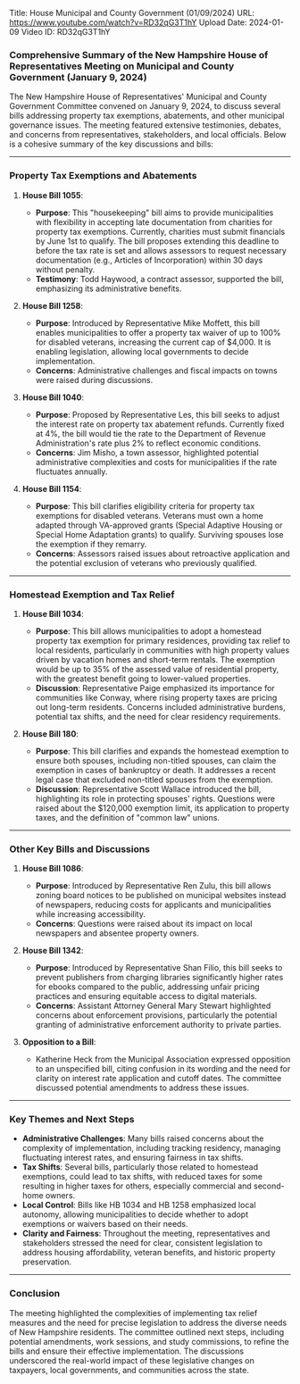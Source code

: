 Title: House Municipal and County Government (01/09/2024)
URL: https://www.youtube.com/watch?v=RD32qG3T1hY
Upload Date: 2024-01-09
Video ID: RD32qG3T1hY

### Comprehensive Summary of the New Hampshire House of Representatives Meeting on Municipal and County Government (January 9, 2024)

The New Hampshire House of Representatives' Municipal and County Government Committee convened on January 9, 2024, to discuss several bills addressing property tax exemptions, abatements, and other municipal governance issues. The meeting featured extensive testimonies, debates, and concerns from representatives, stakeholders, and local officials. Below is a cohesive summary of the key discussions and bills:

---

### **Property Tax Exemptions and Abatements**

1. **House Bill 1055**:
   - **Purpose**: This "housekeeping" bill aims to provide municipalities with flexibility in accepting late documentation from charities for property tax exemptions. Currently, charities must submit financials by June 1st to qualify. The bill proposes extending this deadline to before the tax rate is set and allows assessors to request necessary documentation (e.g., Articles of Incorporation) within 30 days without penalty.
   - **Testimony**: Todd Haywood, a contract assessor, supported the bill, emphasizing its administrative benefits.

2. **House Bill 1258**:
   - **Purpose**: Introduced by Representative Mike Moffett, this bill enables municipalities to offer a property tax waiver of up to 100% for disabled veterans, increasing the current cap of $4,000. It is enabling legislation, allowing local governments to decide implementation.
   - **Concerns**: Administrative challenges and fiscal impacts on towns were raised during discussions.

3. **House Bill 1040**:
   - **Purpose**: Proposed by Representative Les, this bill seeks to adjust the interest rate on property tax abatement refunds. Currently fixed at 4%, the bill would tie the rate to the Department of Revenue Administration's rate plus 2% to reflect economic conditions.
   - **Concerns**: Jim Misho, a town assessor, highlighted potential administrative complexities and costs for municipalities if the rate fluctuates annually.

4. **House Bill 1154**:
   - **Purpose**: This bill clarifies eligibility criteria for property tax exemptions for disabled veterans. Veterans must own a home adapted through VA-approved grants (Special Adaptive Housing or Special Home Adaptation grants) to qualify. Surviving spouses lose the exemption if they remarry.
   - **Concerns**: Assessors raised issues about retroactive application and the potential exclusion of veterans who previously qualified.

---

### **Homestead Exemption and Tax Relief**

1. **House Bill 1034**:
   - **Purpose**: This bill allows municipalities to adopt a homestead property tax exemption for primary residences, providing tax relief to local residents, particularly in communities with high property values driven by vacation homes and short-term rentals. The exemption would be up to 35% of the assessed value of residential property, with the greatest benefit going to lower-valued properties.
   - **Discussion**: Representative Paige emphasized its importance for communities like Conway, where rising property taxes are pricing out long-term residents. Concerns included administrative burdens, potential tax shifts, and the need for clear residency requirements.

2. **House Bill 180**:
   - **Purpose**: This bill clarifies and expands the homestead exemption to ensure both spouses, including non-titled spouses, can claim the exemption in cases of bankruptcy or death. It addresses a recent legal case that excluded non-titled spouses from the exemption.
   - **Discussion**: Representative Scott Wallace introduced the bill, highlighting its role in protecting spouses' rights. Questions were raised about the $120,000 exemption limit, its application to property taxes, and the definition of "common law" unions.

---

### **Other Key Bills and Discussions**

1. **House Bill 1086**:
   - **Purpose**: Introduced by Representative Ren Zulu, this bill allows zoning board notices to be published on municipal websites instead of newspapers, reducing costs for applicants and municipalities while increasing accessibility.
   - **Concerns**: Questions were raised about its impact on local newspapers and absentee property owners.

2. **House Bill 1342**:
   - **Purpose**: Introduced by Representative Shan Filio, this bill seeks to prevent publishers from charging libraries significantly higher rates for ebooks compared to the public, addressing unfair pricing practices and ensuring equitable access to digital materials.
   - **Concerns**: Assistant Attorney General Mary Stewart highlighted concerns about enforcement provisions, particularly the potential granting of administrative enforcement authority to private parties.

3. **Opposition to a Bill**:
   - Katherine Heck from the Municipal Association expressed opposition to an unspecified bill, citing confusion in its wording and the need for clarity on interest rate application and cutoff dates. The committee discussed potential amendments to address these issues.

---

### **Key Themes and Next Steps**

- **Administrative Challenges**: Many bills raised concerns about the complexity of implementation, including tracking residency, managing fluctuating interest rates, and ensuring fairness in tax shifts.
- **Tax Shifts**: Several bills, particularly those related to homestead exemptions, could lead to tax shifts, with reduced taxes for some resulting in higher taxes for others, especially commercial and second-home owners.
- **Local Control**: Bills like HB 1034 and HB 1258 emphasized local autonomy, allowing municipalities to decide whether to adopt exemptions or waivers based on their needs.
- **Clarity and Fairness**: Throughout the meeting, representatives and stakeholders stressed the need for clear, consistent legislation to address housing affordability, veteran benefits, and historic property preservation.

---

### **Conclusion**

The meeting highlighted the complexities of implementing tax relief measures and the need for precise legislation to address the diverse needs of New Hampshire residents. The committee outlined next steps, including potential amendments, work sessions, and study commissions, to refine the bills and ensure their effective implementation. The discussions underscored the real-world impact of these legislative changes on taxpayers, local governments, and communities across the state.